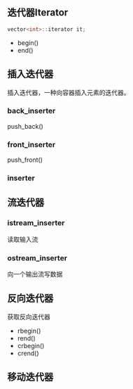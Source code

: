 ## 迭代器Iterator

```c++
vector<int>::iterator it;
```

- begin()
- end()

## 插入迭代器

插入迭代器，一种向容器插入元素的迭代器。

### back_inserter

push_back()

### front_inserter

push_front()

### inserter

## 流迭代器

### istream_inserter

读取输入流

### ostream_inserter

向一个输出流写数据

## 反向迭代器

获取反向迭代器

- rbegin()
- rend()
- crbegin()
- crend()

## 移动迭代器

